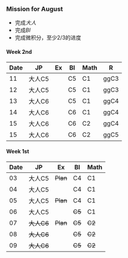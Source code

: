 ### Mission for August
- 完成*大人*
- 完成*BI*
- 完成微积分，至少2/3的进度  


#### Week 2nd
| Date|  JP |  Ex  |BI  |Math |R    |
| ----|-----|------|----|-----|-----|
| 11  |大人C5|      |C5  |C1   |ggC3 |
| 12  |大人C5|      |C5  |C1   |ggC3 |
| 13  |大人C6|      |C5  |C1   |ggC4 |
| 14  |大人C6|      |C6  |C1   |ggC4 |
| 15  |大人C6|      |C6  |C2   |ggC4 |
| 15  |大人C6|      |C6  |C2   |ggC5 |



#### Week 1st 
| Date|  JP | Ex   |BI  |Math |
| ----|-----|------|----|-----|
| 03  |大人C5|~~Plan~~  |C4  |C1   |
| 04  |大人C5|      |C4  |C1   |
| 05  |大人C5|~~Plan~~  |C4  |C1   |
| 06  |大人C5|      |~~C5~~  |C1   |
| 07  |~~大人C6~~|~~Plan~~  |~~C5~~  |~~C2~~   |
| 08  |~~大人C6~~|      |~~C5~~  |~~C2~~   |
| 09  |~~大人C6~~|      |~~C5~~  |~~C2~~   |

